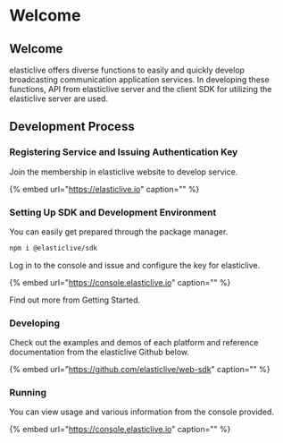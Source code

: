 # Welcome

## **Welcome**  <a id="welcome"></a>

elasticlive offers diverse functions to easily and quickly develop broadcasting communication application services. In developing these functions, API from elasticlive server and the client SDK for utilizing the elasticlive server are used.

## Development Process  <a id="dev_process"></a>

### Registering Service and Issuing Authentication Key  <a id="prepare"></a>

Join the membership in elasticlive website to develop service.

{% embed url="https://elasticlive.io" caption="" %}

### Setting Up SDK and Development Environment  <a id="setting_up_sdk"></a>

You can easily get prepared through the package manager.

```bash
npm i @elasticlive/sdk
```

Log in to the console and issue and configure the key for elasticlive.

{% embed url="https://console.elasticlive.io" caption="" %}

Find out more from Getting Started.

### Developing  <a id="developing"></a>

Check out the examples and demos of each platform and reference documentation from the elasticlive Github below.

{% embed url="https://github.com/elasticlive/web-sdk" caption="" %}

### Running  <a id="running"></a>

You can view usage and various information from the console provided.

{% embed url="https://console.elasticlive.io" caption="" %}

